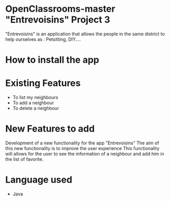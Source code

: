 # OpenClassrooms-master "Entrevoisins" Project 3

"Entrevoisins" is an application that allows the people in the same district to help ourselves as :
Petsitting, DIY....

# How to install the app


# Existing Features 

- To list my neighbours
- To add a neighbour
- To delete a neighbour


# New Features to add
Development of a new functionality for the app "Entrevoisins"
The aim of this new functionality is to improve the user experience
This functionality will allows for the user to see the information of a neighbour and add him in the list of favorite.


# Language used

- Java


